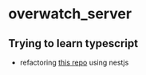 # overwatch_server

## Trying to learn typescript
* refactoring [this repo](https://github.com/alfg/overwatch-api) using nestjs
